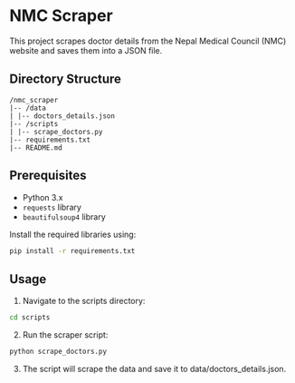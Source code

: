 # NMC Scraper

This project scrapes doctor details from the Nepal Medical Council (NMC) website and saves them into a JSON file.

## Directory Structure

```
/nmc_scraper
|-- /data
| |-- doctors_details.json
|-- /scripts
| |-- scrape_doctors.py
|-- requirements.txt
|-- README.md
```


## Prerequisites

- Python 3.x
- `requests` library
- `beautifulsoup4` library

Install the required libraries using:

```bash
pip install -r requirements.txt

```

## Usage

1. Navigate to the scripts directory:
```bash
cd scripts
```

2. Run the scraper script:
```bash
python scrape_doctors.py
```

3. The script will scrape the data and save it to data/doctors_details.json.